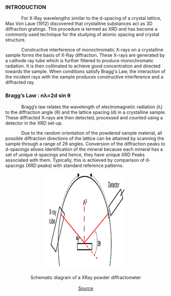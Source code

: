 ### INTRODUCTION<br>

<p style="text-indent:50px;">For X-Ray wavelengths similar to the d-spacing of a crystal lattice, Max Von Laue (1912) discovered that crystalline substances act as 3D diffraction gratings. This procedure is termed as XRD and has become a commonly used technique for the studying of atomic spacing and crystal structure.</p>



<p style="text-indent:50px;">Constructive interference of monochromatic X-rays on a crystalline sample forms the basis of X-Ray diffraction. These X-rays are generated by a cathode ray tube which is further filtered to produce monochromatic radiation. It is then collimated to achieve good concentration and directed towards the sample. When conditions satisfy Bragg's Law, the interaction of the incident rays with the sample produces constructive interference and a diffracted ray.
</p>

### Bragg’s Law : nλ=2d sin θ

<p style="text-indent:50px;">
Bragg’s law relates the wavelength of electromagnetic radiation (λ) to the diffraction angle (θ) and the lattice spacing (d) in a crystalline sample. These diffracted X-rays are then detected, processed and counted using a detector in the XRD set-up. 
</p>

<p style="text-indent:50px;">
Due to the random orientation of the powdered sample material, all possible diffraction directions of the lattice can be attained by scanning the sample through a range of 2θ angles. Conversion of the diffraction peaks to d-spacings allows identification of the mineral because each mineral has a set of unique d-spacings and hence, they have unique XRD Peaks associated with them. Typically, this is achieved by comparison of d-spacings (XRD peaks) with standard reference patterns.
</p>


<center><img src="images/image1.png" style=" margin-left: auto;margin-right: auto;" width="50%" height="300px"></center><br>
<center>Schematic diagram of a XRay powder diffractometer</center><br>
<center><a href="http://prism.mit.edu/xray/Basics%20of%20X-Ray%20Powder%20Diffraction.pdf" target="_blank">Source </a></center>
<br><br>

<!-- ### NOTE
<p style="text-indent:50px;">The incident angle, ω, is defined between the X-ray source and the sample. 
The diffraction angle, 2 θ, is defined between the incident beam and the detector. 
The incident angle ω is always ½ of the detector angle 2 θ . 
</p>

<br>
<center><img src="images/600px-Pb-Sn-phase-diagram-greek.svg.png"style=" margin-left: auto;margin-right: auto;" width="50%" height="300px"></center><br>
<center>Pb-Sn PHASE DIAGRAM </center><br>
<center>Source : (<a href="https://commons.m.wikimedia.org/wiki/File:Pb-Sn-phase-diagram-greek.svg ">https://commons.m.wikimedia.org/wiki/File:Pb-Sn-phase-diagram-greek.svg </a>)</center> -->
